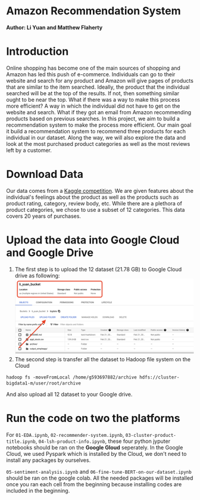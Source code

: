 # Amazon Recommendation System

**Author: Li Yuan and Matthew Flaherty**

# Introduction

Online shopping has become one of the main sources of shopping and Amazon has led this push of e-commerce. Individuals can go to their website and search for any product and Amazon will give pages of products that are similar to the item searched. Ideally, the product that the individual searched will be at the top of the results. If not, then something similar ought to be near the top. What if there was a way to make this process more efficient? A way in which the individual did not have to get on the website and search. What if they got an email from Amazon recommending products based on previous searches. In this project, we aim to build a recommendation system to make the process more efficient. Our main goal it build a recommendation system to recommend three products for each individual in our dataset. Along the way, we will also explore the data and look at the most purchased product categories as well as the most reviews left by a customer.

# Download Data

Our data comes from a [Kaggle competition](https://www.kaggle.com/datasets/cynthiarempel/amazon-us-customer-reviews-dataset?select=amazon_reviews_us_Baby_v1_00.tsv). We are given features about the individual's feelings about the product as well as the products such as product rating, category, review body, etc. While there are a plethora of product categories, we chose to use a subset of 12 categories. This data covers 20 years of purchases.

# Upload the data into Google Cloud and Google Drive

1. The first step is to upload the 12 dataset (21.78 GB) to Google Cloud drive as following:
![](img/1.png)
2. The second step is transfer all the dataset to Hadoop file system on the Cloud
```
hadoop fs -moveFromLocal /home/g593697882/archive hdfs://cluster-bigdata1-m/user/root/archive
```

And also upload all 12 dataset to your Google drive.

# Run the code on two the platforms

For `01-EDA.ipynb`, `02-recommender-system.ipynb`, `03-cluster-product-title.ipynb`, `04-lsh-product-info.ipynb`, these four python jyputer notebooks should be ran on the **Google Gloud** seperately. In the Google Cloud, we used Pyspark which is installed by the Cloud, we don't need to install any packages by ourselves.

`05-sentiment-analysis.ipynb` and `06-fine-tune-BERT-on-our-dataset.ipynb` should be ran on the google colab. All the needed packages will be installed once you ran each cell from the beginning because installing codes are included in the beginning.
